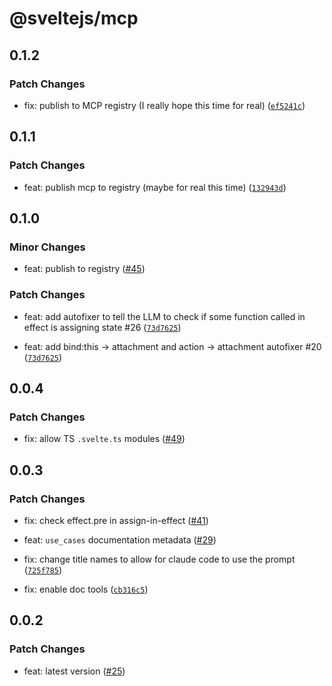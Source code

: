 # @sveltejs/mcp

## 0.1.2

### Patch Changes

- fix: publish to MCP registry (I really hope this time for real) ([`ef5241c`](https://github.com/sveltejs/mcp/commit/ef5241cbc204ad8bb84bde27db7c9d0a08280245))

## 0.1.1

### Patch Changes

- feat: publish mcp to registry (maybe for real this time) ([`132943d`](https://github.com/sveltejs/mcp/commit/132943db3b04dbbd322d08926c0880c990a61f5f))

## 0.1.0

### Minor Changes

- feat: publish to registry ([#45](https://github.com/sveltejs/mcp/pull/45))

### Patch Changes

- feat: add autofixer to tell the LLM to check if some function called in effect is assigning state #26 ([`73d7625`](https://github.com/sveltejs/mcp/commit/73d7625b3ca6a812ba91883ea668d80ff1e7c703))

- feat: add bind:this -> attachment and action -> attachment autofixer #20 ([`73d7625`](https://github.com/sveltejs/mcp/commit/73d7625b3ca6a812ba91883ea668d80ff1e7c703))

## 0.0.4

### Patch Changes

- fix: allow TS `.svelte.ts` modules ([#49](https://github.com/sveltejs/mcp/pull/49))

## 0.0.3

### Patch Changes

- fix: check effect.pre in assign-in-effect ([#41](https://github.com/sveltejs/mcp/pull/41))

- feat: `use_cases` documentation metadata ([#29](https://github.com/sveltejs/mcp/pull/29))

- fix: change title names to allow for claude code to use the prompt ([`725f785`](https://github.com/sveltejs/mcp/commit/725f785766d04e9ed810a7c3f6bcfdb2e2b8234c))

- fix: enable doc tools ([`cb316c5`](https://github.com/sveltejs/mcp/commit/cb316c5b3ebc712946969d2d57236d159e796d58))

## 0.0.2

### Patch Changes

- feat: latest version ([#25](https://github.com/sveltejs/mcp/pull/25))

